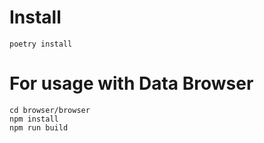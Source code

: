 
# Install

```commandline
poetry install
```

# For usage with Data Browser

```commandline
cd browser/browser
npm install
npm run build
```

